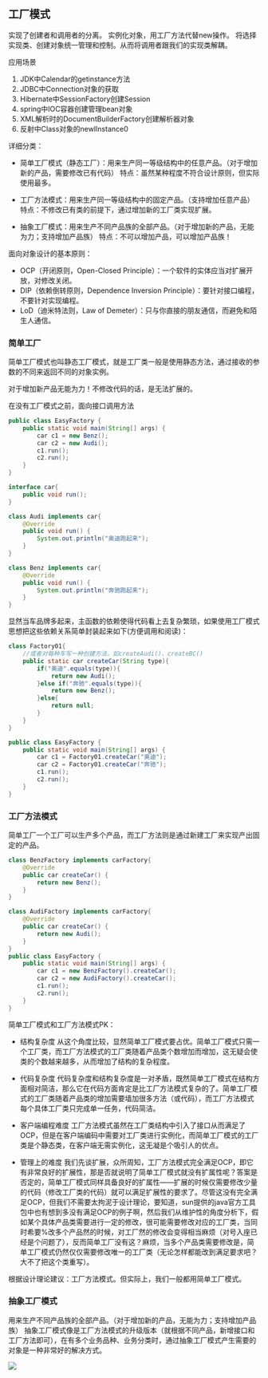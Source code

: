 ## 工厂模式
实现了创建者和调用者的分离。
实例化对象，用工厂方法代替new操作。
将选择实现类、创建对象统一管理和控制。从而将调用者跟我们的实现类解耦。

应用场景
1. JDK中Calendar的getinstance方法
1. JDBC中Connection对象的获取
1. Hibernate中SessionFactory创建Session
1. spring中IOC容器创建管理bean对象
1. XML解析时的DocumentBuilderFactory创建解析器对象
1. 反射中Class对象的newlInstance0

详细分类：
* 简单工厂模式（静态工厂）：用来生产同一等级结构中的任意产品。（对于增加新的产品，需要修改已有代码）
特点：虽然某种程度不符合设计原则，但实际使用最多。

* 工厂方法模式：用来生产同一等级结构中的固定产品。（支持增加任意产品）
特点：不修改已有类的前提下，通过增加新的工厂类实现扩展。

* 抽象工厂模式：用来生产不同产品族的全部产品。（对于增加新的产品，无能为力；支持增加产品族）
特点：不可以增加产品，可以增加产品族！

面向对象设计的基本原则：
* OCP（开闭原则，Open-Closed Principle）：一个软件的实体应当对扩展开放，对修改关闭。
* DIP（依赖倒转原则，Dependence Inversion Principle）：要针对接口编程，不要针对实现编程。
* LoD（迪米特法则，Law of Demeter）：只与你直接的朋友通信，而避免和陌生人通信。

### 简单工厂
简单工厂模式也叫静态工厂模式，就是工厂类一般是使用静态方法，通过接收的参数的不同来返回不同的对象实例。

对于增加新产品无能为力！不修改代码的话，是无法扩展的。

在没有工厂模式之前，面向接口调用方法
```java
public class EasyFactory {
    public static void main(String[] args) {
        car c1 = new Benz();
        car c2 = new Audi();
        c1.run();
        c2.run();
    }
}

interface car{
    public void run();
}

class Audi implements car{
    @Override
    public void run() {
        System.out.println("奥迪跑起来");
    }
}

class Benz implements car{
    @Override
    public void run() {
        System.out.println("奔驰跑起来");
    }
}
```
显然当车品牌多起来，主函数的依赖使得代码看上去复杂繁琐，如果使用工厂模式思想把这些依赖关系简单封装起来如下(方便调用和阅读)：
```java
class Factory01{
    //或者对每种车写一种创建方法，如createAudi()、createBC()
    public static car createCar(String type){
        if("奥迪".equals(type)){
            return new Audi();
        }else if("奔驰".equals(type)){
            return new Benz();
        }else{
            return null;
        }
    }
}

public class EasyFactory {
    public static void main(String[] args) {
        car c1 = Factory01.createCar("奥迪");
        car c2 = Factory01.createCar("奔驰");
        c1.run();
        c2.run();
    }
}
```



### 工厂方法模式
简单工厂一个工厂可以生产多个产品，而工厂方法则是通过新建工厂来实现产出固定的产品。

```java
class BenzFactory implements carFactory{
    @Override
    public car createCar() {
        return new Benz();
    }
}

class AudiFactory implements carFactory{
    @Override
    public car createCar() {
        return new Audi();
    }
}
public class EasyFactory {
    public static void main(String[] args) {
        car c1 = new BenzFactory().createCar();
        car c2 = new AudiFactory().createCar();
        c1.run();
        c2.run();
    }
}

```

简单工厂模式和工厂方法模式PK：
* 结构复杂度
从这个角度比较，显然简单工厂模式要占优。简单工厂模式只需一个工厂类，而工厂方法模式的工厂类随着产品类个数增加而增加，这无疑会使类的个数越来越多，从而增加了结构的复杂程度。

* 代码复杂度
代码复杂度和结构复杂度是一对矛盾，既然简单工厂模式在结构方面相对简洁，那么它在代码方面肯定是比工厂方法模式复杂的了。简单工厂模式的工厂类随着产品类的增加需要墙加很多方法（或代码），而工厂方法模式每个具体工厂类只完成单一任务，代码简洁。

* 客户端编程难度
工厂方法模式虽然在工厂类结构中引入了接口从而满足了OCP，但是在客户端编码中需要对工厂类进行实例化，而简单工厂模式的工厂类是个静态类，在客户端无需实例化，这无凝是个吸引人的优点。

* 管理上的难度
我们先谈扩展，众所周知，工厂方法模式完全满足OCP，即它有非常良好的扩展性，那是否就说明了简单工厂模式就没有扩属性呢？答案是否定的，简单工厂模式同样具备良好的扩属性——扩展的时候仅需要修改少量的代码（修改工厂类的代码）就可以满足扩展性的要求了。尽管这没有完全满足OCP，但我们不需要太拘泥于设计理论，要知道，sun提供的java官方工具包中也有想到多没有满足OCP的例子啊，然后我们从维护性的角度分析下，假如某个具体产品类需要进行一定的修改，很可能需要修改对应的工厂类，当同时希要%改多个产品然的时候，对工厂然的修改会变得相当麻烦（对号入座已经是个问题了），反而简单工厂没有这？麻烦，当多个产品类需要修改是，简单工厂模式仍然仅仅需要修改唯一的工厂类（无论怎样都能改到满足要求吧？大不了把这个类重写）。

根据设计理论建议：工厂方法模式。但实际上，我们一般都用简单工厂模式。

### 抽象工厂模式
用来生产不同产品族的全部产品。（对于增加新的产品，无能为力；支持增加产品族）
抽象工厂模式像是工厂方法模式的升级版本（就根据不同产品，新增接口和工厂方法即可），在有多个业务品种、业务分类时，通过抽象工厂模式产生需要的对象是一种非常好的解决方式。

<img src="https://gitee.com/zero049/MyNoteImages/raw/master/Annotation 2019-12-07 210455.png"  div align=center />
